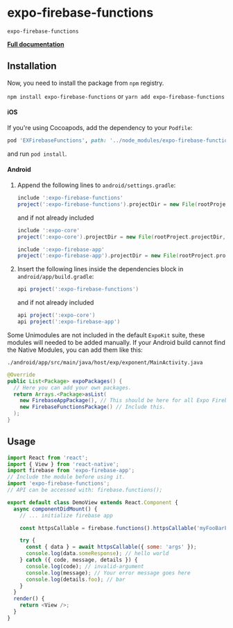 # expo-firebase-functions

`expo-firebase-functions`

[**Full documentation**](https://rnfirebase.io/docs/master/functions/reference/functions)

## Installation

Now, you need to install the package from `npm` registry.

`npm install expo-firebase-functions` or `yarn add expo-firebase-functions`

#### iOS

If you're using Cocoapods, add the dependency to your `Podfile`:

```ruby
pod 'EXFirebaseFunctions', path: '../node_modules/expo-firebase-functions/ios'
```

and run `pod install`.

#### Android

1.  Append the following lines to `android/settings.gradle`:

    ```gradle
    include ':expo-firebase-functions'
    project(':expo-firebase-functions').projectDir = new File(rootProject.projectDir, '../node_modules/expo-firebase-functions/android')
    ```

    and if not already included

    ```gradle
    include ':expo-core'
    project(':expo-core').projectDir = new File(rootProject.projectDir, '../node_modules/expo-core/android')

    include ':expo-firebase-app'
    project(':expo-firebase-app').projectDir = new File(rootProject.projectDir, '../node_modules/expo-firebase-app/android')
    ```

2.  Insert the following lines inside the dependencies block in `android/app/build.gradle`:
    ```gradle
    api project(':expo-firebase-functions')
    ```
    and if not already included
    ```gradle
    api project(':expo-core')
    api project(':expo-firebase-app')
    ```

Some Unimodules are not included in the default `ExpoKit` suite, these modules will needed to be added manually.
If your Android build cannot find the Native Modules, you can add them like this:

`./android/app/src/main/java/host/exp/exponent/MainActivity.java`

```java
@Override
public List<Package> expoPackages() {
  // Here you can add your own packages.
  return Arrays.<Package>asList(
    new FirebaseAppPackage(), // This should be here for all Expo Firebase features.
    new FirebaseFunctionsPackage() // Include this.
  );
}
```

## Usage

```javascript
import React from 'react';
import { View } from 'react-native';
import firebase from 'expo-firebase-app';
// Include the module before using it.
import 'expo-firebase-functions';
// API can be accessed with: firebase.functions();

export default class DemoView extends React.Component {
  async componentDidMount() {
    // ... initialize firebase app

    const httpsCallable = firebase.functions().httpsCallable('myFooBarFn');

    try {
      const { data } = await httpsCallable({ some: 'args' });
      console.log(data.someResponse); // hello world
    } catch ({ code, message, details }) {
      console.log(code); // invalid-argument
      console.log(message); // Your error message goes here
      console.log(details.foo); // bar
    }
  }
  render() {
    return <View />;
  }
}
```
